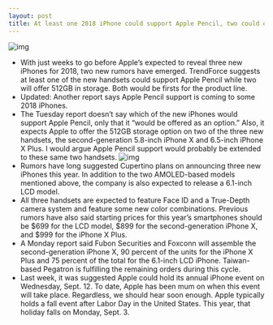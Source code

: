 ```yaml
---
layout: post
title: At least one 2018 iPhone could support Apple Pencil, two could offer 512GB storage [u]
---
```

![img](http://media.idownloadblog.com/wp-content/uploads/2018/08/2019-iphone-mockup.jpg)
* With just weeks to go before Apple’s expected to reveal three new iPhones for 2018, two new rumors have emerged. TrendForce suggests at least one of the new handsets could support Apple Pencil while two will offer 512GB in storage. Both would be firsts for the product line. 
* Updated: Another report says Apple Pencil support is coming to some 2018 iPhones.
* The Tuesday report doesn’t say which of the new iPhones would support Apple Pencil, only that it “would be offered as an option.” Also, it expects Apple to offer the 512GB storage option on two of the three new handsets, the second-generation 5.8-inch iPhone X and 6.5-inch iPhone X Plus. I would argue Apple Pencil support would probably be extended to these same two handsets.
![img](http://media.idownloadblog.com/wp-content/uploads/2018/08/285328001534149521.jpg)
* Rumors have long suggested Cupertino plans on announcing three new iPhones this year. In addition to the two AMOLED-based models mentioned above, the company is also expected to release a 6.1-inch LCD model.
* All three handsets are expected to feature Face ID and a True-Depth camera system and feature some new color combinations. Previous rumors have also said starting prices for this year’s smartphones should be $699 for the LCD model, $899 for the second-generation iPhone X, and $999 for the iPhone X Plus.
* A Monday report said Fubon Securities and Foxconn will assemble the second-generation iPhone X, 90 percent of the units for the iPhone X Plus and 75 percent of the total for the 6.1-inch LCD iPhone. Taiwan-based Pegatron is fulfilling the remaining orders during this cycle.
* Last week, it was suggested Apple could hold its annual iPhone event on Wednesday, Sept. 12. To date, Apple has been mum on when this event will take place. Regardless, we should hear soon enough. Apple typically holds a fall event after Labor Day in the United States. This year, that holiday falls on Monday, Sept. 3.

